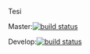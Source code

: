 Tesi

Master:[![build status](https://gitlab.com/fundor333/Tesi/badges/master/build.svg)](https://gitlab.com/fundor333/Tesi/commits/master)

Develop:[![build status](https://gitlab.com/fundor333/Tesi/badges/develop/build.svg)](https://gitlab.com/fundor333/Tesi/commits/develop)